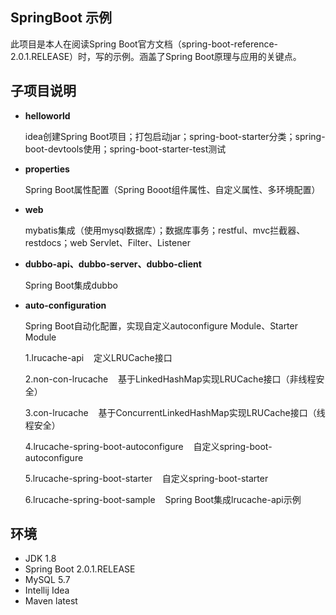 ## SpringBoot 示例

此项目是本人在阅读Spring Boot官方文档（spring-boot-reference-2.0.1.RELEASE）时，写的示例。涵盖了Spring Boot原理与应用的关键点。

## 子项目说明

* **helloworld**

    idea创建Spring Boot项目；打包启动jar；spring-boot-starter分类；spring-boot-devtools使用；spring-boot-starter-test测试

* **properties**

    Spring Boot属性配置（Spring Booot组件属性、自定义属性、多环境配置）

* **web**

    mybatis集成（使用mysql数据库）；数据库事务；restful、mvc拦截器、restdocs；web Servlet、Filter、Listener

* **dubbo-api、dubbo-server、dubbo-client**

    Spring Boot集成dubbo

* **auto-configuration**

    Spring Boot自动化配置，实现自定义autoconfigure Module、Starter Module

    1.lrucache-api &nbsp;&nbsp;&nbsp;定义LRUCache接口

    2.non-con-lrucache &nbsp;&nbsp;&nbsp;基于LinkedHashMap实现LRUCache接口（非线程安全）
    
    3.con-lrucache &nbsp;&nbsp;&nbsp;基于ConcurrentLinkedHashMap实现LRUCache接口（线程安全）
    
    4.lrucache-spring-boot-autoconfigure &nbsp;&nbsp;&nbsp;自定义spring-boot-autoconfigure
    
    5.lrucache-spring-boot-starter &nbsp;&nbsp;&nbsp;自定义spring-boot-starter
    
    6.lrucache-spring-boot-sample &nbsp;&nbsp;&nbsp;Spring Boot集成lrucache-api示例

## 环境

* JDK 1.8
* Spring Boot 2.0.1.RELEASE
* MySQL 5.7
* Intellij Idea
* Maven latest